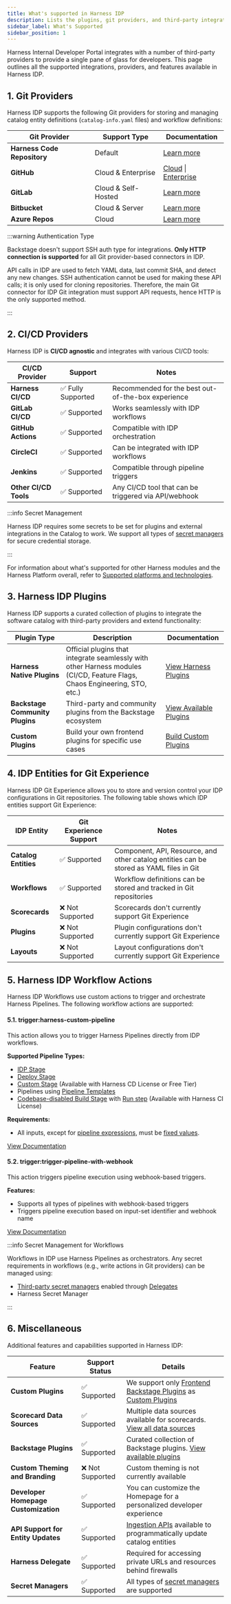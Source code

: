 ```yaml
---
title: What's supported in Harness IDP
description: Lists the plugins, git providers, and third-party integrations supported in IDP.
sidebar_label: What's Supported
sidebar_position: 1
---
```


Harness Internal Developer Portal integrates with a number of third-party providers to provide a single pane of glass for developers. This page outlines all the supported integrations, providers, and features available in Harness IDP.

## 1. Git Providers

Harness IDP supports the following Git providers for storing and managing catalog entity definitions (`catalog-info.yaml` files) and workflow definitions:

| **Git Provider** | **Support Type** | **Documentation** |
|------------------|------------------|-------------------|
| **Harness Code Repository** | Default | [Learn more](https://developer.harness.io/docs/code-repository/get-started/overview/) |
| **GitHub** | Cloud & Enterprise | [Cloud](https://developer.harness.io/docs/platform/connectors/code-repositories/connect-to-code-repo#connect-to-github) \| [Enterprise](https://docs.github.com/en/enterprise-server@3.14/admin/overview/about-github-enterprise-server) |
| **GitLab** | Cloud & Self-Hosted | [Learn more](https://developer.harness.io/docs/platform/connectors/code-repositories/connect-to-code-repo#connect-to-gitlab) |
| **Bitbucket** | Cloud & Server | [Learn more](https://developer.harness.io/docs/platform/connectors/code-repositories/connect-to-code-repo#connect-to-bitbucket) |
| **Azure Repos** | Cloud | [Learn more](https://developer.harness.io/docs/platform/connectors/code-repositories/connect-to-a-azure-repo) |

:::warning Authentication Type

Backstage doesn't support SSH auth type for integrations. **Only HTTP connection is supported** for all Git provider-based connectors in IDP.

API calls in IDP are used to fetch YAML data, last commit SHA, and detect any new changes. SSH authentication cannot be used for making these API calls; it is only used for cloning repositories. Therefore, the main Git connector for IDP Git integration must support API requests, hence HTTP is the only supported method.

:::

## 2. CI/CD Providers

Harness IDP is **CI/CD agnostic** and integrates with various CI/CD tools:

| **CI/CD Provider** | **Support** | **Notes** |
|-------------------|-------------|-----------|
| **Harness CI/CD** | ✅ Fully Supported | Recommended for the best out-of-the-box experience |
| **GitLab CI/CD** | ✅ Supported | Works seamlessly with IDP workflows |
| **GitHub Actions** | ✅ Supported | Compatible with IDP orchestration |
| **CircleCI** | ✅ Supported | Can be integrated with IDP workflows |
| **Jenkins** | ✅ Supported | Compatible through pipeline triggers |
| **Other CI/CD Tools** | ✅ Supported | Any CI/CD tool that can be triggered via API/webhook |

:::info Secret Management

Harness IDP requires some secrets to be set for plugins and external integrations in the Catalog to work. We support all types of [secret managers](https://developer.harness.io/docs/category/secrets-management) for secure credential storage.

:::

For information about what's supported for other Harness modules and the Harness Platform overall, refer to [Supported platforms and technologies](/docs/platform/platform-whats-supported.md).

## 3. Harness IDP Plugins

Harness IDP supports a curated collection of plugins to integrate the software catalog with third-party providers and extend functionality:

| **Plugin Type** | **Description** | **Documentation** |
|----------------|-----------------|-------------------|
| **Harness Native Plugins** | Official plugins that integrate seamlessly with other Harness modules (CI/CD, Feature Flags, Chaos Engineering, STO, etc.) | [View Harness Plugins](/docs/category/harness-modules) |
| **Backstage Community Plugins** | Third-party and community plugins from the Backstage ecosystem | [View Available Plugins](/docs/category/available-plugins) |
| **Custom Plugins** | Build your own frontend plugins for specific use cases | [Build Custom Plugins](https://developer.harness.io/docs/internal-developer-portal/plugins/custom-plugins/overview) |

## 4. IDP Entities for Git Experience

Harness IDP Git Experience allows you to store and version control your IDP configurations in Git repositories. The following table shows which IDP entities support Git Experience:

| **IDP Entity** | **Git Experience Support** | **Notes** |
|----------------|---------------------------|-----------|
| **Catalog Entities** | ✅ Supported | Component, API, Resource, and other catalog entities can be stored as YAML files in Git |
| **Workflows** | ✅ Supported | Workflow definitions can be stored and tracked in Git repositories |
| **Scorecards** | ❌ Not Supported | Scorecards don't currently support Git Experience |
| **Plugins** | ❌ Not Supported | Plugin configurations don't currently support Git Experience |
| **Layouts** | ❌ Not Supported | Layout configurations don't currently support Git Experience |

## 5. Harness IDP Workflow Actions

Harness IDP Workflows use custom actions to trigger and orchestrate Harness Pipelines. The following workflow actions are supported:

#### 5.1. trigger:harness-custom-pipeline

This action allows you to trigger Harness Pipelines directly from IDP workflows.

**Supported Pipeline Types:**
- [IDP Stage](https://developer.harness.io/docs/internal-developer-portal/flows/idp-stage)
- [Deploy Stage](https://developer.harness.io/docs/platform/pipelines/add-a-stage#add-a-stage)
- [Custom Stage](https://developer.harness.io/docs/platform/pipelines/add-a-stage/#add-a-custom-stage) (Available with Harness CD License or Free Tier)
- Pipelines using [Pipeline Templates](https://developer.harness.io/docs/platform/templates/create-pipeline-template/)
- [Codebase-disabled Build Stage](/docs/continuous-integration/use-ci/codebase-configuration/create-and-configure-a-codebase.md#disable-clone-codebase-for-specific-stages) with [Run step](https://developer.harness.io/docs/continuous-integration/use-ci/run-step-settings) (Available with Harness CI License)

**Requirements:**
- All inputs, except for [pipeline expressions](https://developer.harness.io/docs/platform/variables-and-expressions/harness-variables/#pipeline-expressions), must be [fixed values](https://developer.harness.io/docs/platform/variables-and-expressions/runtime-inputs/#fixed-values).

[View Documentation](https://developer.harness.io/docs/internal-developer-portal/flows/custom-actions#1-triggerharness-custom-pipeline)

#### 5.2. trigger:trigger-pipeline-with-webhook

This action triggers pipeline execution using webhook-based triggers.

**Features:**
- Supports all types of pipelines with webhook-based triggers
- Triggers pipeline execution based on input-set identifier and webhook name

[View Documentation](https://developer.harness.io/docs/internal-developer-portal/flows/custom-actions#2-triggertrigger-pipeline-with-webhook)

:::info Secret Management for Workflows

Workflows in IDP use Harness Pipelines as orchestrators. Any secret requirements in workflows (e.g., write actions in Git providers) can be managed using:
- [Third-party secret managers](https://developer.harness.io/docs/platform/secrets/secrets-management/harness-secret-manager-overview#using-third-party-secret-managers) enabled through [Delegates](https://developer.harness.io/docs/platform/secrets/secrets-management/harness-secret-manager-overview#harness-secret-management-process-overview)
- Harness Secret Manager

:::

## 6. Miscellaneous

Additional features and capabilities supported in Harness IDP:

| **Feature** | **Support Status** | **Details** |
|------------|-------------------|-------------|
| **Custom Plugins** | ✅ Supported | We support only [Frontend Backstage Plugins](https://developer.harness.io/docs/internal-developer-portal/plugins/build-a-frontend-plugin) as [Custom Plugins](https://developer.harness.io/docs/internal-developer-portal/plugins/custom-plugins/overview) |
| **Scorecard Data Sources** | ✅ Supported | Multiple data sources available for scorecards. [View all data sources](https://developer.harness.io/docs/internal-developer-portal/scorecards/checks-datasources) |
| **Backstage Plugins** | ✅ Supported | Curated collection of Backstage plugins. [View available plugins](/docs/category/available-plugins) |
| **Custom Theming and Branding** | ❌ Not Supported | Custom theming is not currently available |
| **Developer Homepage Customization** | ✅ Supported | You can customize the Homepage for a personalized developer experience |
| **API Support for Entity Updates** | ✅ Supported | [Ingestion APIs](https://developer.harness.io/docs/internal-developer-portal/catalog/custom-catalog-properties) available to programmatically update catalog entities |
| **Harness Delegate** | ✅ Supported | Required for accessing private URLs and resources behind firewalls |
| **Secret Managers** | ✅ Supported | All types of [secret managers](https://developer.harness.io/docs/category/secrets-management) are supported |
